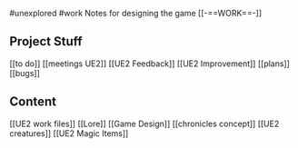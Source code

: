 #unexplored 
#work 
Notes for designing the game
[[-==WORK==-]]

**Project Stuff**
--------------
[[to do]]
[[meetings UE2]]
[[UE2 Feedback]]
[[UE2 Improvement]]
[[plans]]
[[bugs]]

**Content**
-----------------------
[[UE2 work files]]
[[Lore]]
[[Game Design]]
[[chronicles concept]]
[[UE2 creatures]]
[[UE2 Magic Items]]









